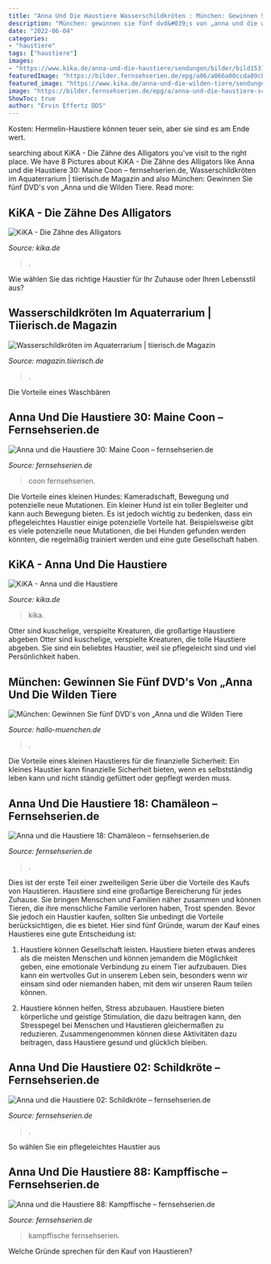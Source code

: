 ```yaml
---
title: "Anna Und Die Haustiere Wasserschildkröten : München: Gewinnen Sie Fünf Dvd&#039;s Von „anna Und Die Wilden Tiere"
description: "München: gewinnen sie fünf dvd&#039;s von „anna und die wilden tiere"
date: "2022-06-04"
categories:
- "haustiere"
tags: ["haustiere"]
images:
- "https://www.kika.de/anna-und-die-haustiere/sendungen/bilder/bild153104_v-tlarge169_zc-cc2f4e31.jpg?version=40337"
featuredImage: "https://bilder.fernsehserien.de/epg/a06/a066a00ccda89cb6323a37da5765428d693df63e_b.jpg"
featured_image: "https://www.kika.de/anna-und-die-wilden-tiere/sendungen/bilder/bild131856_v-tlarge169_zc-cc2f4e31.jpg?version=16907"
image: "https://bilder.fernsehserien.de/epg/a/anna-und-die-haustiere-schildkroete_b.jpg"
ShowToc: true
author: "Ervin Effertz DDS"
---
```



Kosten: Hermelin-Haustiere können teuer sein, aber sie sind es am Ende wert.

	

		
searching about KiKA - Die Zähne des Alligators you've visit to the right place. We have 8 Pictures about KiKA - Die Zähne des Alligators like Anna und die Haustiere 30: Maine Coon – fernsehserien.de, Wasserschildkröten im Aquaterrarium | tiierisch.de Magazin and also München: Gewinnen Sie fünf DVD&#039;s von „Anna und die Wilden Tiere. Read more:
		
    
## KiKA - Die Zähne Des Alligators

<img loading=lazy src="https://www.kika.de/anna-und-die-wilden-tiere/sendungen/bilder/bild131856_v-tlarge169_zc-cc2f4e31.jpg?version=16907" onerror="this.onerror=null;this.src='https://tse4.mm.bing.net/th?id=OIP.xY9BlIoW1R9cw1NR3KuXHQHaEK&amp;pid=15.1';" alt="KiKA - Die Zähne des Alligators">

_Source: kika.de_

>. 

	

Wie wählen Sie das richtige Haustier für Ihr Zuhause oder Ihren Lebensstil aus?

    
## Wasserschildkröten Im Aquaterrarium | Tiierisch.de Magazin

<img loading=lazy src="https://magazin.tiierisch.de/wp-content/uploads/2018/01/turtle-640109_neu-e1516873644749-1024x712.jpg" onerror="this.onerror=null;this.src='https://tse3.mm.bing.net/th?id=OIP.JmHrVnrsaG7WLyi2BJLcSQHaFJ&amp;pid=15.1';" alt="Wasserschildkröten im Aquaterrarium | tiierisch.de Magazin">

_Source: magazin.tiierisch.de_

>. 

	

Die Vorteile eines Waschbären

    
## Anna Und Die Haustiere 30: Maine Coon – Fernsehserien.de

<img loading=lazy src="https://bilder.fernsehserien.de/epg/a06/a066a00ccda89cb6323a37da5765428d693df63e_b.jpg" onerror="this.onerror=null;this.src='https://tse2.mm.bing.net/th?id=OIP.orzrK2uHSQ537tpXE2BuGQHaE7&amp;pid=15.1';" alt="Anna und die Haustiere 30: Maine Coon – fernsehserien.de">

_Source: fernsehserien.de_

>coon fernsehserien. 

	

Die Vorteile eines kleinen Hundes: Kameradschaft, Bewegung und potenzielle neue Mutationen.
Ein kleiner Hund ist ein toller Begleiter und kann auch Bewegung bieten. Es ist jedoch wichtig zu bedenken, dass ein pflegeleichtes Haustier einige potenzielle Vorteile hat. Beispielsweise gibt es viele potenzielle neue Mutationen, die bei Hunden gefunden werden könnten, die regelmäßig trainiert werden und eine gute Gesellschaft haben.

    
## KiKA - Anna Und Die Haustiere

<img loading=lazy src="https://www.kika.de/anna-und-die-haustiere/sendungen/bilder/bild153104_v-tlarge169_zc-cc2f4e31.jpg?version=40337" onerror="this.onerror=null;this.src='https://tse1.mm.bing.net/th?id=OIP.8pCq5M-z86l6YUhRL1AnkAHaEK&amp;pid=15.1';" alt="KiKA - Anna und die Haustiere">

_Source: kika.de_

>kika. 

	

Otter sind kuschelige, verspielte Kreaturen, die großartige Haustiere abgeben
Otter sind kuschelige, verspielte Kreaturen, die tolle Haustiere abgeben. Sie sind ein beliebtes Haustier, weil sie pflegeleicht sind und viel Persönlichkeit haben.

    
## München: Gewinnen Sie Fünf DVD&#039;s Von „Anna Und Die Wilden Tiere

<img loading=lazy src="https://www.hallo-muenchen.de/bilder/2020/07/03/13821012/1056767281-anna-wilden-tierewilde-tiere-stadt-13pA5qXef.jpg" onerror="this.onerror=null;this.src='https://tse1.mm.bing.net/th?id=OIP._EAjKjWi2UUrjf9494J8hQHaEK&amp;pid=15.1';" alt="München: Gewinnen Sie fünf DVD&#039;s von „Anna und die Wilden Tiere">

_Source: hallo-muenchen.de_

>. 

	

Die Vorteile eines kleinen Haustieres für die finanzielle Sicherheit: Ein kleines Haustier kann finanzielle Sicherheit bieten, wenn es selbstständig leben kann und nicht ständig gefüttert oder gepflegt werden muss.

    
## Anna Und Die Haustiere 18: Chamäleon – Fernsehserien.de

<img loading=lazy src="https://bilder.fernsehserien.de/epg/e38/e38188c5e1906b03da5cf79df23de3b1270e357f_b.jpg" onerror="this.onerror=null;this.src='https://tse3.mm.bing.net/th?id=OIP.2fjyPgiQ478axryXM8WVowHaE7&amp;pid=15.1';" alt="Anna und die Haustiere 18: Chamäleon – fernsehserien.de">

_Source: fernsehserien.de_

>. 

	

Dies ist der erste Teil einer zweiteiligen Serie über die Vorteile des Kaufs von Haustieren.
Haustiere sind eine großartige Bereicherung für jedes Zuhause. Sie bringen Menschen und Familien näher zusammen und können Tieren, die ihre menschliche Familie verloren haben, Trost spenden. Bevor Sie jedoch ein Haustier kaufen, sollten Sie unbedingt die Vorteile berücksichtigen, die es bietet. Hier sind fünf Gründe, warum der Kauf eines Haustieres eine gute Entscheidung ist:
1) Haustiere können Gesellschaft leisten. Haustiere bieten etwas anderes als die meisten Menschen und können jemandem die Möglichkeit geben, eine emotionale Verbindung zu einem Tier aufzubauen. Dies kann ein wertvolles Gut in unserem Leben sein, besonders wenn wir einsam sind oder niemanden haben, mit dem wir unseren Raum teilen können.

2) Haustiere können helfen, Stress abzubauen. Haustiere bieten körperliche und geistige Stimulation, die dazu beitragen kann, den Stresspegel bei Menschen und Haustieren gleichermaßen zu reduzieren. Zusammengenommen können diese Aktivitäten dazu beitragen, dass Haustiere gesund und glücklich bleiben.

    
## Anna Und Die Haustiere 02: Schildkröte – Fernsehserien.de

<img loading=lazy src="https://bilder.fernsehserien.de/epg/a/anna-und-die-haustiere-schildkroete_b.jpg" onerror="this.onerror=null;this.src='https://tse4.mm.bing.net/th?id=OIP.nBVE8T_zCqzYrDGEdUktUwHaE7&amp;pid=15.1';" alt="Anna und die Haustiere 02: Schildkröte – fernsehserien.de">

_Source: fernsehserien.de_

>. 

	

So wählen Sie ein pflegeleichtes Haustier aus

    
## Anna Und Die Haustiere 88: Kampffische – Fernsehserien.de

<img loading=lazy src="https://bilder.fernsehserien.de/epg/4125/598084ba496f317c162e1d7a56d53de3c33d873c_b.jpg" onerror="this.onerror=null;this.src='https://tse2.mm.bing.net/th?id=OIP.mbS_cpmobxqecPPDerNAxAHaEK&amp;pid=15.1';" alt="Anna und die Haustiere 88: Kampffische – fernsehserien.de">

_Source: fernsehserien.de_

>kampffische fernsehserien. 

	

Welche Gründe sprechen für den Kauf von Haustieren?

